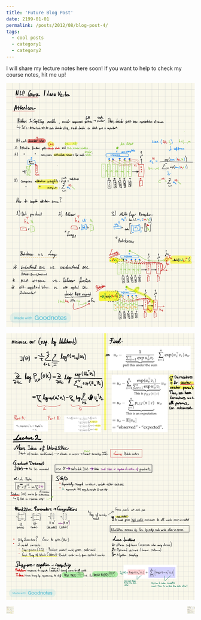 ```yaml
---
title: 'Future Blog Post'
date: 2199-01-01
permalink: /posts/2012/08/blog-post-4/
tags:
  - cool posts
  - category1
  - category2
---
```


I will share my lecture notes here soon! If you want to help to check my course notes, hit me up!

![nb1](https://raw.githubusercontent.com/robuno/robuno.github.io/master/files/nb1.jpg)

![nb2](https://raw.githubusercontent.com/robuno/robuno.github.io/master/files/nb2.jpg)

<img align="left" width="20" height="20" src="https://raw.githubusercontent.com/robuno/robuno.github.io/master/files/nb1.jpg">

<img align="right" width="20" height="20" src="https://raw.githubusercontent.com/robuno/robuno.github.io/master/files/nb2.jpg">
